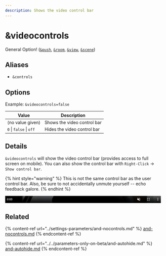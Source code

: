 ```yaml
---
description: Shows the video control bar
---
```


# \&videocontrols

General Option! ([`&push`](../../source-settings/push.md), [`&room`](../../general-settings/room.md), [`&view`](../view-parameters/view.md), [`&scene`](../view-parameters/scene.md))

## Aliases

* `&controls`

## Options

Example: `&videocontrols=false`

| Value                   | Description                 |
| ----------------------- | --------------------------- |
| (no value given)        | Shows the video control bar |
| `0` \| `false` \| `off` | Hides the video control bar |

## Details

`&videocontrols` will show the video control bar (provides access to full screen on mobile). You can also show the control bar with `Right-Click` -> `Show control bar`.

{% hint style="warning" %}
This is not the same control bar as the user control bar. Also, be sure to not accidentally unmute yourself -- echo feedback galore.
{% endhint %}

![](<../../.gitbook/assets/image (133) (1).png>)

## Related

{% content-ref url="../settings-parameters/and-nocontrols.md" %}
[and-nocontrols.md](../settings-parameters/and-nocontrols.md)
{% endcontent-ref %}

{% content-ref url="../../parameters-only-on-beta/and-autohide.md" %}
[and-autohide.md](../../parameters-only-on-beta/and-autohide.md)
{% endcontent-ref %}
